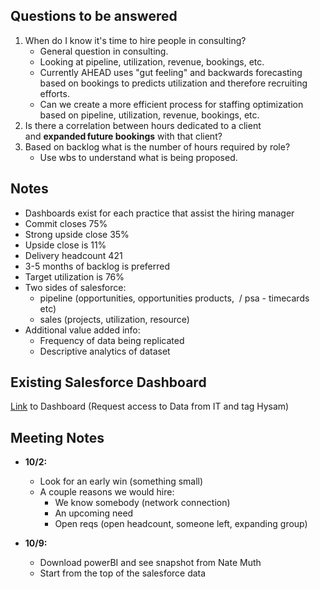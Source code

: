 ## Questions to be answered

1. When do I know it's time to hire people in consulting?
	-  General question in consulting.  
	- Looking at pipeline, utilization, revenue, bookings, etc.   
	- Currently AHEAD uses "gut feeling" and backwards forecasting based on bookings to predicts utilization and therefore recruiting efforts.
	- Can we create a more efficient process for staffing optimization based on pipeline, utilization, revenue, bookings, etc. 
2. Is there a correlation between hours dedicated to a client and **expanded future bookings** with that client?
3. Based on backlog what is the number of hours required by role? 
	- Use wbs to understand what is being proposed.

## Notes

- Dashboards exist for each practice that assist the hiring manager  
- Commit closes 75% 
- Strong upside close 35% 
- Upside close is 11%
- Delivery headcount 421
- 3-5 months of backlog is preferred
- Target utilization is 76%
- Two sides of salesforce:
	* pipeline (opportunities, opportunities products,  / psa - timecards etc)
	- sales (projects, utilization, resource)
- Additional value added info: 
	- Frequency of data being replicated  
	- Descriptive analytics of dataset

## Existing Salesforce Dashboard 

[Link]([https://thinkahead.lightning.force.com/lightning/r/Dashboard/01Z4u000001G2e8EAC/view](https://thinkahead.lightning.force.com/lightning/r/Dashboard/01Z4u000001G2e8EAC/view)]) to Dashboard (Request access to Data from IT and tag Hysam)

## Meeting Notes

- **10/2:**
	- Look for an early win (something small)  
	- A couple reasons we would hire: 
		- We know somebody (network connection) 
		- An upcoming need 
		- Open reqs (open headcount, someone left, expanding group)

- **10/9:** 
	- Download powerBI and see snapshot from Nate Muth 
	- Start from the top of the salesforce data
